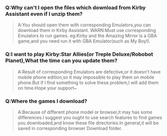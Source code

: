 ### Q:Why can't I open the files which download from Kirby Assistant even if I unzip them?
>A:You should open them with corresponding Emulators,you can download them in Kirby Assistant.  WARN:Must use corresponding Emulators to run games. eg:Kirby and the Amazing Mirror is a GBA game,and you need run it with GBA Emulator(such as My Boy!).
### Q:I want to play Kirby:Star Allies(or Treple Deluxe/Robobot Planet),What the time can you update them?
>A:Result of corresponding Emulators are defective,or it doesn't have mobile phone edition,so it may impossible to play them on mobile phone.But if I find something to solve these problem,I will add them on time.Hope your support~
### Q:Where the games I download?
>A:Because of different phone model or browser,it may has some differences.I suggest you ought to use search features to find games you downloaded,and know these file directories.In general,it will be saved in corresponding browser Download folder.
